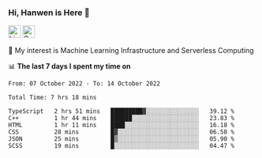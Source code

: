 ### Hi, Hanwen is Here 👋
<p>
	<a href="https://www.linkedin.com/in/liu-hanwen/"><img src="https://img.shields.io/badge/@hanwen-0A66C2?style=flat&logo=LinkedIn&logoColor=white" alt="Linkedin"  height="25px"/></a> 
	<a href="https://scholar.google.com/citations?user=HDF0su0AAAAJ"><img src="https://img.shields.io/badge/scholar-4385FE.svg?&style=plastic&logo=google-scholar&logoColor=white" alt="Google Scholar" height="25px"> </a>
</p>
🌱 My interest is Machine Learning Infrastructure and Serverless Computing

📊 **The last 7 days I spent my time on** 
<!--START_SECTION:waka-->

```text
From: 07 October 2022 - To: 14 October 2022

Total Time: 7 hrs 18 mins

TypeScript   2 hrs 51 mins   █████████▓░░░░░░░░░░░░░░░   39.12 %
C++          1 hr 44 mins    ██████░░░░░░░░░░░░░░░░░░░   23.83 %
HTML         1 hr 11 mins    ████░░░░░░░░░░░░░░░░░░░░░   16.18 %
CSS          28 mins         █▓░░░░░░░░░░░░░░░░░░░░░░░   06.58 %
JSON         25 mins         █▒░░░░░░░░░░░░░░░░░░░░░░░   05.90 %
SCSS         19 mins         █░░░░░░░░░░░░░░░░░░░░░░░░   04.47 %
```

<!--END_SECTION:waka-->


<!--
**david990917/david990917** is a ✨ _special_ ✨ repository because its `README.md` (this file) appears on your GitHub profile.

Here are some ideas to get you started:

- 🔭 I’m currently working on ...
- 🌱 I’m currently learning ...
- 👯 I’m looking to collaborate on ...
- 🤔 I’m looking for help with ...
- 💬 Ask me about ...
- 📫 How to reach me: ...
- 😄 Pronouns: ...
- ⚡ Fun fact: ...
-->
